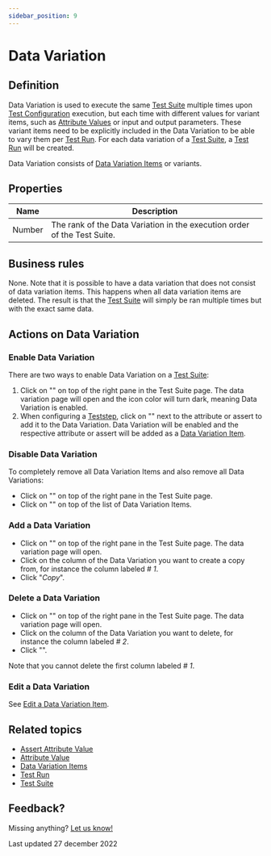 ```yaml
---
sidebar_position: 9
---
```



# Data Variation

## Definition

Data Variation is used to execute the same [Test Suite](test-suite) multiple times upon [Test Configuration](test-configuration) execution, but each time with different values for variant items, such as [Attribute Values](attribute-value) or input and output parameters. These variant items need to be explicitly included in the Data Variation to be able to vary them per [Test Run](test-run). For each data variation of a [Test Suite](test-suite), a [Test Run](test-run) will be created.
 
Data Variation consists of [Data Variation Items](datavariation-item) or variants.

## Properties
| Name   | Description                                                              |
| ------ | ------------------------------------------------------------------------ |
| Number | The rank of the Data Variation in the execution order of the Test Suite. |

## Business rules

None. 
Note that it is possible to have a data variation that does not consist of data variation items. This happens when all data variation items are deleted. The result is that the [Test Suite](test-suite) will simply be ran multiple times but with the exact same data.

## Actions on Data Variation

### Enable Data Variation
There are two ways to enable Data Variation on a [Test Suite](test-suite):
1. Click on "<i class="fas fa-table"></i>" on top of the right pane in the Test Suite page. The data variation page will open and the icon color will turn dark, meaning Data Variation is enabled.
2. When configuring a [Teststep](teststep), click on "<i class="fas fa-table"></i>" next to the attribute or assert to add it to the Data Variation. Data Variation will be enabled and the respective attribute or assert will be added as a [Data Variation Item](datavariation-item).

### Disable Data Variation
To completely remove all Data Variation Items and also remove all Data Variations:
- Click on "<i class="fas fa-table"></i>" on top of the right pane in the Test Suite page.
- Click on "<i class="fas fa-trash-alt"></i>" on top of the list of Data Variation Items.

### Add a Data Variation
- Click on "<i class="fas fa-table"></i>" on top of the right pane in the Test Suite page. The data variation page will open.
- Click on the column of the Data Variation you want to create a copy from, for instance the column labeled *# 1*. 
- Click "*Copy*".

### Delete a Data Variation
- Click on "<i class="fas fa-table"></i>" on top of the right pane in the Test Suite page. The data variation page will open.
- Click on the column of the Data Variation you want to delete, for instance the column labeled *# 2*. 
- Click "<i class="fas fa-trash-alt"></i>".

Note that you cannot delete the first column labeled *# 1*.

### Edit a Data Variation
See [Edit a Data Variation Item](datavariation-item#edit-a-data-variation-item).

## Related topics
- [Assert Attribute Value](assert-attribute-value)
- [Attribute Value](attribute-value)
- [Data Variation Items](datavariation-item)
- [Test Run](test-run)
- [Test Suite](test-suite)

## Feedback?
Missing anything? [Let us know!](mailto:support@menditect.com)

Last updated 27 december 2022